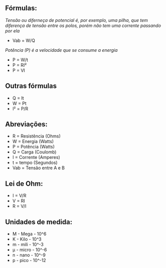 ## Fórmulas:

*Tensão ou diferneça de potencial é, por exemplo, uma pilha, que tem diferença de tensão entre os polos, porém não tem uma corrente passando por ela*

- Vab = W/Q

*Potência (P) é a velocidade que se consume a energia*

- P = W/t
- P = RI²
- P = VI

## Outras fórmulas

- Q = It
- W = Pt
- I² = P/R

## Abreviações:

- R = Resistência (Ohms)
- W = Energia (Watts)
- P = Potência (Watts)
- Q = Carga (Coulomb)
- I = Corrente (Amperes)
- t = tempo (Segundos)
- Vab = Tensão entre A e B

## Lei de Ohm:

- I = V/R
- V = RI
- R = V/I

## Unidades de medida:

- M - Mega  - 10^6
- K - Kilo  - 10^3
- m - mili  - 10^-3
- µ - micro - 10^-6
- n - nano  - 10^-9
- p - pico  - 10^-12
